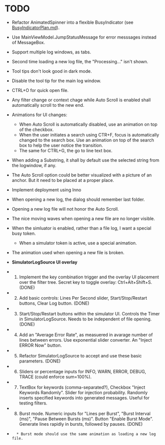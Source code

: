 # TODO

* Refactor AnimatedSpinner into a flexible BusyIndicator (see [BusyIndicatorPlan.md](BusyIndicatorPlan.md)).
* Use MainViewModel.JumpStatusMessage for error messsages instead of MessageBox.
* Support multiple log windows, as tabs.
* Second time loading a new log file, the "Processing..." isn't shown.
* Tool tips don't look good in dark mode.
* Disable the tool tip for the main log window.
* CTRL+O for quick open file.
* Any filter change or context chage while Auto Scroll is enabled shall automatically scroll to the new end.
* Animations for UI changes:
    * When Auto Scroll is automatically disabled, use an animation on top of the checkbox.
    * When the user initiates a search using CTR+F, focus is automatically changed to the search box. Use an animation on top of the search box to help the user notice the transition.
    * The same for CTRL+G, the go to line text box.
* When adding a Substring, it shall by default use the selected string from the logwindow, if any.
* The Auto Scroll option could be better visualized with a picture of an anchor. But it need to be placed at a proper place.
* Implement deployment using Inno
* When opening a new log, the dialog should remember last folder.
* Opening a new log file will not honor the Auto Scroll.
* The nice moving waves when opening a new file are no longer visible.
* When the simluator is enabled, rather than a file log, I want a special busy token.
    * When a simulator token is active, use a special animation.
* The animation used when opening a new file is broken.

* **SimulatorLogSource UI overlay**
*   1. Implement the key combination trigger and the overlay UI placement over the filter tree. Secret key to toggle overlay: Ctrl+Alt+Shift+S. (DONE)
*   2. Add basic controls: Lines Per Second slider, Start/Stop/Restart buttons, Clear Log button. (DONE)
*   3. Start/Stop/Restart buttons within the simulator UI. Controls the Timer in SimulatorLogSource. Needs to be independent of file opening. (DONE)
*   4. Add an "Average Error Rate", as measuered in avarage number of lines between errors. Use exponential slider converter. An "Inject ERROR Now" button.
*   5. Refactor SimulatorLogSource to accept and use these basic parameters. (DONE)
*   6. Sliders or percentage inputs for INFO, WARN, ERROR, DEBUG, TRACE (could enforce sum=100%).
*   7. TextBox for keywords (comma-separated?), Checkbox "Inject Keywords Randomly". Slider for injection probability. Randomly inserts specified keywords into generated messages. Useful for testing filters.
*   8. Burst mode. Numeric inputs for "Lines per Burst", "Burst Interval (ms)", "Pause Between Bursts (ms)". Button "Enable Burst Mode". Generate lines rapidly in bursts, followed by pauses. (DONE)
*       * Burst mode should use the same animation as loading a new log file.